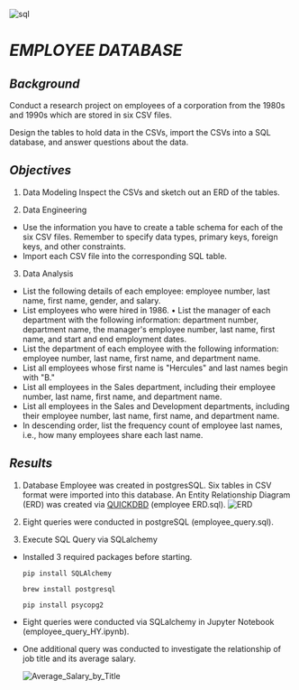 ![sql](https://imgix.datadoghq.com/img/blog/monitor-azure-sql-databases-datadog/2016-azure-sql-integrations-1.png?fit=crop&w=1200&h=630)
# **_EMPLOYEE DATABASE_**
## **_Background_**
Conduct a research project on employees of a corporation from the 1980s and 1990s which are stored in six CSV files.

Design the tables to hold data in the CSVs, import the CSVs into a SQL database, and answer questions about the data. 
## **_Objectives_**
1. Data Modeling
Inspect the CSVs and sketch out an ERD of the tables. 

2. Data Engineering
* Use the information you have to create a table schema for each of the six CSV files. Remember to specify data types, primary keys, foreign keys, and other constraints.
* Import each CSV file into the corresponding SQL table.

3. Data Analysis
* List the following details of each employee: employee number, last name, first name, gender, and salary.
* List employees who were hired in 1986.
•	List the manager of each department with the following information: department number, department name, the manager's employee number, last name, first name, and start and end employment dates.
* List the department of each employee with the following information: employee number, last name, first name, and department name.
* List all employees whose first name is "Hercules" and last names begin with "B."
* List all employees in the Sales department, including their employee number, last name, first name, and department name.
* List all employees in the Sales and Development departments, including their employee number, last name, first name, and department name.
* In descending order, list the frequency count of employee last names, i.e., how many employees share each last name.

## **_Results_**
1. Database Employee was created in postgresSQL. Six tables in CSV format were imported into this database. An Entity Relationship Diagram (ERD) was created via [QUICKDBD](https://www.quickdatabasediagrams.com/) (employee ERD.sql).
![ERD](https://github.com/hanyang2019/Project_Employee_Database/blob/master/Images/employee%20ERD.png?raw=true)

2. Eight queries were conducted in postgreSQL (employee_query.sql).

3. Execute SQL Query via SQLalchemy
* Installed 3 required packages before starting.
  ```
  pip install SQLAlchemy
  ```
  ```
  brew install postgresql
  ```
  ```
  pip install psycopg2
  ````
* Eight queries were conducted via SQLalchemy in Jupyter Notebook (employee_query_HY.ipynb).

* One additional query was conducted to investigate the relationship of job title and its average salary.

  ![Average_Salary_by_Title](https://github.com/hanyang2019/Project_Employee_Database/blob/master/Images/Average_Salary_by_Title.png?raw=true)
